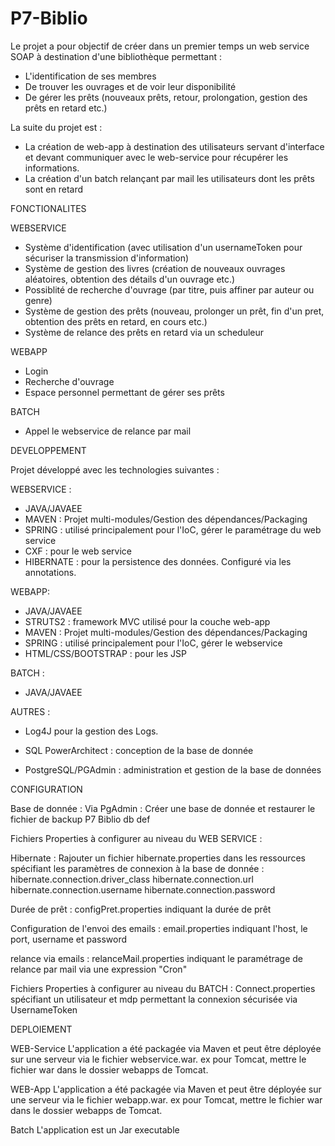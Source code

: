 # P7-Biblio

Le projet a pour objectif de créer dans un premier temps un web service SOAP à destination d'une bibliothèque permettant : 
- L'identification de ses membres
- De trouver les ouvrages et de voir leur disponibilité
- De gérer les prêts (nouveaux prêts, retour, prolongation, gestion des prêts en retard etc.)

La suite du projet est :
- La création de web-app à destination des utilisateurs servant d'interface et devant communiquer avec le web-service pour récupérer les informations.
- La création d'un batch relançant par mail les utilisateurs dont les prêts sont en retard

FONCTIONALITES

WEBSERVICE
- Système d'identification (avec utilisation d'un usernameToken pour sécuriser la transmission d'information)
- Système de gestion des livres (création de nouveaux ouvrages aléatoires, obtention des détails d'un ouvrage etc.)
- Possiblité de recherche d'ouvrage (par titre, puis affiner par auteur ou genre)
- Système de gestion des prêts (nouveau, prolonger un prêt, fin d'un pret, obtention des prêts en retard, en cours etc.)
- Système de relance des prêts en retard via un scheduleur 

WEBAPP
- Login
- Recherche d'ouvrage
- Espace personnel permettant de gérer ses prêts

BATCH
- Appel le webservice de relance par mail

DEVELOPPEMENT

Projet développé avec les technologies suivantes : 

WEBSERVICE : 
- JAVA/JAVAEE
- MAVEN : Projet multi-modules/Gestion des dépendances/Packaging
- SPRING : utilisé principalement pour l'IoC, gérer le paramétrage du web service
- CXF : pour le web service
- HIBERNATE : pour la persistence des données. Configuré via les annotations. 


WEBAPP:
- JAVA/JAVAEE
- STRUTS2 : framework MVC utilisé pour la couche web-app
- MAVEN : Projet multi-modules/Gestion des dépendances/Packaging
- SPRING : utilisé principalement pour l'IoC, gérer le webservice
- HTML/CSS/BOOTSTRAP : pour les JSP

BATCH : 
- JAVA/JAVAEE

AUTRES : 
- Log4J pour la gestion des Logs.

- SQL PowerArchitect : conception de la base de donnée
- PostgreSQL/PGAdmin : administration et gestion de la base de données


CONFIGURATION

Base de donnée : Via PgAdmin : Créer une base de donnée et restaurer le fichier de backup P7 Biblio db def

Fichiers Properties à configurer au niveau du WEB SERVICE : 

Hibernate : Rajouter un fichier hibernate.properties dans les ressources spécifiant les paramètres de connexion à la base de donnée : 
	hibernate.connection.driver_class
	hibernate.connection.url
	hibernate.connection.username
	hibernate.connection.password
  
Durée de prêt : configPret.properties indiquant la durée de prêt

Configuration de l'envoi des emails : email.properties indiquant l'host, le port, username et password

relance via emails : relanceMail.properties indiquant le paramétrage de relance par mail via une expression "Cron"

Fichiers Properties à configurer au niveau du BATCH : Connect.properties spécifiant un utilisateur et mdp permettant la connexion sécurisée via UsernameToken
  


DEPLOIEMENT

WEB-Service
L'application a été packagée via Maven et peut être déployée sur une serveur via le fichier webservice.war.
ex pour Tomcat, mettre le fichier war dans le dossier webapps de Tomcat.

WEB-App
L'application a été packagée via Maven et peut être déployée sur une serveur via le fichier webapp.war.
ex pour Tomcat, mettre le fichier war dans le dossier webapps de Tomcat.

Batch
L'application est un Jar executable
